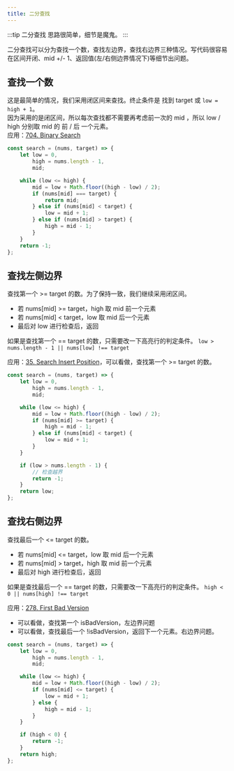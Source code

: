 ```yaml
---
title: 二分查找
---
```


:::tip 二分查找
思路很简单，细节是魔鬼。
:::

二分查找可以分为查找一个数，查找左边界，查找右边界三种情况。写代码很容易在区间开闭、mid +/- 1、返回值(左/右侧边界情况下)等细节出问题。

## 查找一个数

这是最简单的情况，我们采用闭区间来查找。终止条件是 找到 target 或 `low = high + 1`。  
因为采用的是闭区间，所以每次查找都不需要再考虑前一次的 mid ，所以 low / high 分别取 mid 的 前 / 后 一个元素。  
应用：[704. Binary Search](https://leetcode.com/problems/binary-search/)

```javascript
const search = (nums, target) => {
    let low = 0,
        high = nums.length - 1,
        mid;

    while (low <= high) {
        mid = low + Math.floor((high - low) / 2);
        if (nums[mid] === target) {
            return mid;
        } else if (nums[mid] < target) {
            low = mid + 1;
        } else if (nums[mid] > target) {
            high = mid - 1;
        }
    }
    return -1;
};
```

## 查找左侧边界

查找第一个 >= target 的数。为了保持一致，我们继续采用闭区间。

-   若 nums[mid] >= target，high 取 mid 前一个元素
-   若 nums[mid] < target，low 取 mid 后一个元素
-   最后对 low 进行检查后，返回

如果是查找第一个 == target 的数，只需要改一下高亮行的判定条件。
`low > nums.length - 1 || nums[low] !== target`

应用：[35. Search Insert Position](https://leetcode.com/problems/search-insert-position/)，可以看做，查找第一个 >= target 的数。

```javascript {15}
const search = (nums, target) => {
    let low = 0,
        high = nums.length - 1,
        mid;

    while (low <= high) {
        mid = low + Math.floor((high - low) / 2);
        if (nums[mid] >= target) {
            high = mid - 1;
        } else if (nums[mid] < target) {
            low = mid + 1;
        }
    }

    if (low > nums.length - 1) {
        // 检查越界
        return -1;
    }
    return low;
};
```

## 查找右侧边界

查找最后一个 <= target 的数。

-   若 nums[mid] <= target，low 取 mid 后一个元素
-   若 nums[mid] > target，high 取 mid 前一个元素
-   最后对 high 进行检查后，返回

如果是查找最后一个 == target 的数，只需要改一下高亮行的判定条件。
`high < 0 || nums[high] !== target`

应用：[278. First Bad Version](https://leetcode.com/problems/first-bad-version/)

-   可以看做，查找第一个 isBadVersion，左边界问题
-   可以看做，查找最后一个 !isBadVersion，返回下一个元素。右边界问题。

```javascript {15}
const search = (nums, target) => {
    let low = 0,
        high = nums.length - 1,
        mid;

    while (low <= high) {
        mid = low + Math.floor((high - low) / 2);
        if (nums[mid] <= target) {
            low = mid + 1;
        } else {
            high = mid - 1;
        }
    }

    if (high < 0) {
        return -1;
    }
    return high;
};
```
